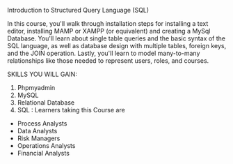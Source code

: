 
Introduction to Structured Query Language (SQL)

In this course, you'll walk through installation steps for installing a text editor, installing MAMP or XAMPP (or equivalent) and creating a MySql Database. You'll learn about single table queries and the basic syntax of the SQL language, as well as database design with multiple tables, foreign keys, and the JOIN operation. Lastly, you'll learn to model many-to-many relationships like those needed to represent users, roles, and courses.

SKILLS YOU WILL GAIN:
1. Phpmyadmin
2. MySQL
3. Relational Database
4. SQL
:
Learners taking this Course are
- Process Analysts
- Data Analysts
- Risk Managers
- Operations Analysts
- Financial Analysts

